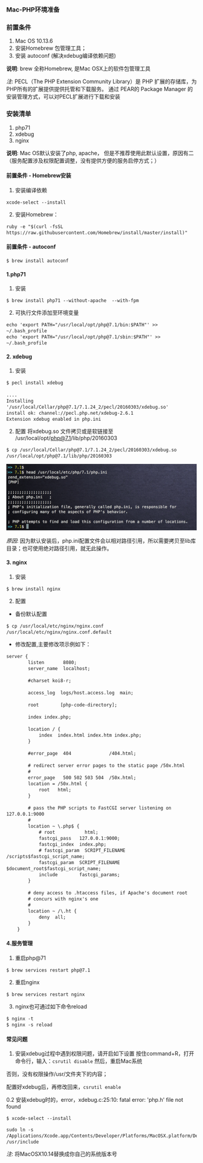 ### Mac-PHP环境准备

### 前置条件
1. Mac OS 10.13.6
2. 安装Homebrew 包管理工具；
3. 安装 autoconf (解决xdebug编译依赖问题)

__说明__: brew 全称Homebrew, 是Mac OSX上的软件包管理工具


_注_: PECL（The PHP Extension Community Library）是 PHP 扩展的存储库，为 PHP所有的扩展提供提供托管和下载服务。
通过 PEAR的 Package Manager 的安装管理方式，可以对PECL扩展进行下载和安装

### 安装清单
1. php71
2. xdebug
3. nginx

__说明__: Mac OS默认安装了php, apache， 但是不推荐使用此默认设置，原因有二（服务配置涉及权限配置调整，没有提供方便的服务启停方式；）

#### 前置条件 - Homebrew安装
1. 安装编译依赖
```
xcode-select --install
```

2. 安装Homebrew：
```
ruby -e "$(curl -fsSL https://raw.githubusercontent.com/Homebrew/install/master/install)"
```

#### 前置条件 - autoconf
```
$ brew install autoconf
```

#### 1.php71
1. 安装
```
$ brew install php71 --without-apache  --with-fpm
```
2. 可执行文件添加至环境变量
```
echo 'export PATH="/usr/local/opt/php@7.1/bin:$PATH"' >> ~/.bash_profile
echo 'export PATH="/usr/local/opt/php@7.1/sbin:$PATH"' >> ~/.bash_profile
```

#### 2. xdebug
1. 安装
```
$ pecl install xdebug

....
Installing '/usr/local/Cellar/php@7.1/7.1.24_2/pecl/20160303/xdebug.so'
install ok: channel://pecl.php.net/xdebug-2.6.1
Extension xdebug enabled in php.ini
```
2. 配置
将xdebug.so 文件拷贝或是软链接至 /usr/local/opt/php@7.1/lib/php/20160303
```
$ cp /usr/local/Cellar/php@7.1/7.1.24_2/pecl/20160303/xdebug.so /usr/local/opt/php@7.1/lib/php/20160303
```

![Image](images/xdebug-conf.png)

_原因_: 因为默认安装后，php.ini配置文件会以相对路径引用，所以需要拷贝至lib库目录；也可使用绝对路径引用，就无此操作。




#### 3. nginx
1. 安装
```
$ brew install nginx
```
2. 配置
* 备份默认配置
```
$ cp /usr/local/etc/nginx/nginx.conf /usr/local/etc/nginx/nginx.conf.default
```
* 修改配置,主要修改项示例如下：
```
server {
        listen       8080;
        server_name  localhost;

        #charset koi8-r;

        access_log  logs/host.access.log  main;

	    root        [php-code-directory];

        index index.php;

        location / {
            index  index.html index.htm index.php;
        }

        #error_page  404              /404.html;

        # redirect server error pages to the static page /50x.html
        #
        error_page   500 502 503 504  /50x.html;
        location = /50x.html {
            root   html;
        }

        # pass the PHP scripts to FastCGI server listening on 127.0.0.1:9000
        #
        location ~ \.php$ {
            # root           html;
            fastcgi_pass   127.0.0.1:9000;
            fastcgi_index  index.php;
            # fastcgi_param  SCRIPT_FILENAME  /scripts$fastcgi_script_name;
            fastcgi_param  SCRIPT_FILENAME  $document_root$fastcgi_script_name;
            include        fastcgi_params;
        }

        # deny access to .htaccess files, if Apache's document root
        # concurs with nginx's one
        #
        location ~ /\.ht {
            deny  all;
        }
    }
```

#### 4.服务管理
1. 重启php@71
```
$ brew services restart php@7.1
```
2. 重启nginx
```
$ brew services restart nginx
```
3. nginx也可通过如下命令reload
```
$ nginx -t
$ nginx -s reload
```

#### 常见问题
1. 安装xdebug过程中遇到权限问题，请开启如下设置
按住command+R，打开命令行，输入：```csrutil disable``` 然后，重启Mac系统

否则，没有权限操作/usr/文件夹下的内容；

配置好xdebug后，再修改回来，```csrutil enable```

0.2 安装xdebug时的，error，xdebug.c:25:10: fatal error: 'php.h' file not found
```
$ xcode-select --install
```

```
sudo ln -s /Applications/Xcode.app/Contents/Developer/Platforms/MacOSX.platform/Developer/SDKs/MacOSX10.14.sdk/usr/include /usr/include
```
_注_: 将MacOSX10.14替换成你自己的系统版本号